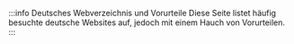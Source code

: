 :::info Deutsches Webverzeichnis und Vorurteile
Diese Seite listet häufig besuchte deutsche Websites auf, jedoch mit einem Hauch von Vorurteilen.
:::
<ColPage></ColPage>
<script setup>
  import ColPage from '/page/WebNavi_de.vue'
import { ElButton, ElRow, ElCol } from 'element-plus';
   const components = { ElRow, ElCol, ElButton };
</script>


